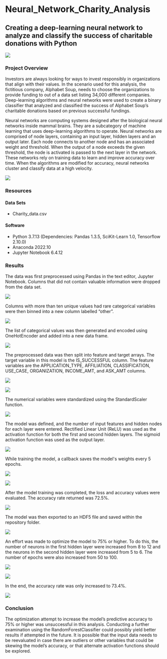 # Neural_Network_Charity_Analysis
 
## Creating a deep-learning neural network to analyze and classify the success of charitable donations with Python 

![](Images/charitypic.jpg)

### Project Overview

Investors are always looking for ways to invest responsibly in organizations that align with their values. In the scenario used for this analysis, the fictitious company, Alphabet Soup, needs to choose the organizations to provide funding to out of a data set listing 34,000 different companies. Deep-learning algorithms and neural networks were used to create a binary classifier that analyzed and classified the success of Alphabet Soup’s charitable donations based on previous successful fundings. 

Neural networks are computing systems designed after the biological neural networks inside mammal brains. They are a subcategory of machine learning that uses deep-learning algorithms to operate. Neural networks are comprised of node layers, containing an input layer, hidden layers and an output later. Each node connects to another node and has an associated weight and threshold. When the output of a node exceeds the given threshold, the node is activated is passed to the next layer in the network. These networks rely on training data to learn and improve accuracy over time. When the algorithms are modified for accuracy, neural networks cluster and classify data at a high velocity. 

![](Images/neuralnetworkimage.jpg)

### Resources

#### Data Sets

* Charity_data.csv

#### Software

* Python 3.7.13 (Dependencies: Pandas 1.3.5, SciKit-Learn 1.0, Tensorflow 2.10.0)
* Anaconda 2022.10
* Jupyter Notebook 6.4.12

### Results

The data was first preprocessed using Pandas in the text editor, Jupyter Notebook. Columns that did not contain valuable information were dropped from the data set. 

![](Images/dropcolumns.jpg)

Columns with more than ten unique values had rare categorical variables were then binned into a new column labelled “other”. 

![](Images/binning.jpg)

The list of categorical values was then generated and encoded using OneHotEncoder and added into a new data frame.

![](Images/onehotencoder.jpg)

The preprocessed data was then split into feature and target arrays. The target variable in this model is the IS_SUCCESSFUL column. The feature variables are the APPLICATION_TYPE, AFFILIATION, CLASSIFICATION, USE_CASE, ORGANIZATION, INCOME_AMT, and ASK_AMT columns. 

![](Images/varabletypes.jpg)

![](Images/targetfeature.jpg)

The numerical variables were standardized using the StandardScaler function. 

![](Images/scale.jpg)

The model was defined, and the number of input features and hidden nodes for each layer were entered. Rectified Linear Unit (ReLU) was used as the activation function for both the first and second hidden layers. The sigmoid activation function was used as the output layer. 

![](Images/relusigmoidcode.jpg)

While training the model, a callback saves the model's weights every 5 epochs. 

![](Images/callbacktosaveweights.jpg)

![](Images/trainepochs.jpg)

After the model training was completed, the loss and accuracy values were evaluated. The accuracy rate returned was 72.5%.

![](Images/evaluatemodel.jpg)

The model was then exported to an HDF5 file and saved within the repository folder. 

![](Images/exportmodel.jpg)

An effort was made to optimize the model to 75% or higher. To do this, the number of neurons in the first hidden layer were increased from 8 to 12 and the neurons in the second hidden layer were increased from 5 to 6. The number of epochs were also increased from 50 to 100.   

![](Images/optimizedmodel.jpg)

![](Images/optimizedtrainepochs.jpg)

In the end, the accuracy rate was only increased to 73.4%. 

![](Images/optimizedevaluateexport.jpg)

### Conclusion

The optimization attempt to increase the model’s predictive accuracy to 75% or higher was unsuccessful in this analysis. Conducting a further examination using the RandomForestClassifier could possibly yield better results if attempted in the future. It is possible that the input data needs to be reevaluated in case there are outliers or other variables that could be skewing the model’s accuracy, or that alternate activation functions should be explored. 

